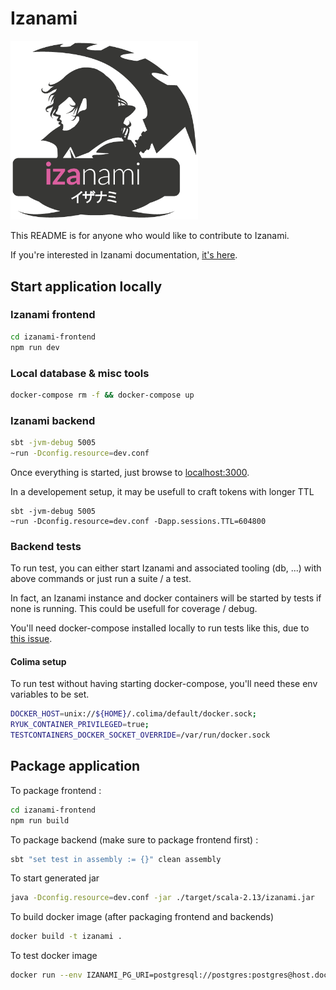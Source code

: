 # Izanami

<img src="./izanami-frontend/izanami.png" alt="image" width="300" height="auto">

This README is for anyone who would like to contribute to Izanami.

If you're interested in Izanami documentation, [it's here]().

## Start application locally

### Izanami frontend

```sh
cd izanami-frontend
npm run dev
```

### Local database & misc tools

```sh
docker-compose rm -f && docker-compose up
```

### Izanami backend

```sh
sbt -jvm-debug 5005
~run -Dconfig.resource=dev.conf
```

Once everything is started, just browse to [localhost:3000](http://localhost:3000).


In a developement setup, it may be usefull to craft tokens with longer TTL

```
sbt -jvm-debug 5005
~run -Dconfig.resource=dev.conf -Dapp.sessions.TTL=604800
```

### Backend tests

To run test, you can either start Izanami and associated tooling (db, ...) with above commands or just run a suite / a test.

In fact, an Izanami instance and docker containers will be started by tests if none is running. This could be usefull for coverage / debug.

You'll need docker-compose installed locally to run tests like this, due to [this issue](https://github.com/testcontainers/testcontainers-java/issues/7239).

#### Colima setup

To run test without having starting docker-compose, you'll need these env variables to be set.

```sh
DOCKER_HOST=unix://${HOME}/.colima/default/docker.sock;
RYUK_CONTAINER_PRIVILEGED=true;
TESTCONTAINERS_DOCKER_SOCKET_OVERRIDE=/var/run/docker.sock
```


## Package application

To package frontend :

```sh
cd izanami-frontend
npm run build
```

To package backend (make sure to package frontend first) : 

```sh
sbt "set test in assembly := {}" clean assembly
```

To start generated jar

```sh
java -Dconfig.resource=dev.conf -jar ./target/scala-2.13/izanami.jar
```

To build docker image (after packaging frontend and backends)

```sh
docker build -t izanami .
```
To test docker image 

```sh
docker run --env IZANAMI_PG_URI=postgresql://postgres:postgres@host.docker.internal:5432/postgres -p 9000:9000 izanami
```
